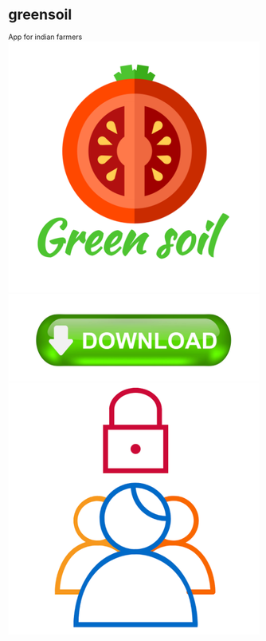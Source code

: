 # greensoil
App for indian farmers
<a href="http://greensoilofficial.epizy.com/" rel=" View website for app ">![Foo](https://github.com/craziks-creator/greensoil/blob/main/logo.png?raw=true)</a>
<a href="https://www.amazon.com/gp/product/B08CZXCDJ9" rel="download now">![Foo](https://github.com/craziks-creator/greensoil/blob/main/download.jpg?raw=true)</a>
<a href="https://github.com/craziks-creator/greensoil/blob/main/user%20module%20greensoil.pdf" rel=" View user module for app ">![Foo](https://github.com/craziks-creator/greensoil/blob/main/file.png?raw=true)</a>

